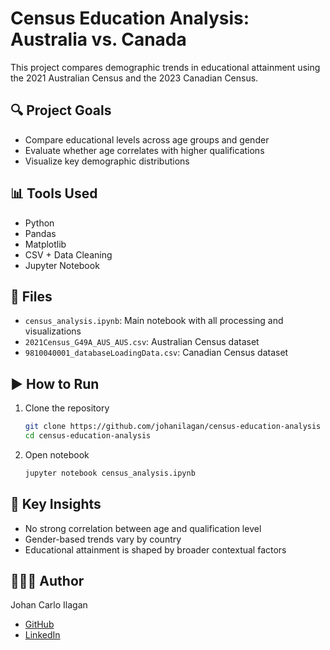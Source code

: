# Census Education Analysis: Australia vs. Canada

This project compares demographic trends in educational attainment using the 2021 Australian Census and the 2023 Canadian Census.

## 🔍 Project Goals
- Compare educational levels across age groups and gender
- Evaluate whether age correlates with higher qualifications
- Visualize key demographic distributions

## 📊 Tools Used
- Python
- Pandas
- Matplotlib
- CSV + Data Cleaning
- Jupyter Notebook

## 📁 Files
- `census_analysis.ipynb`: Main notebook with all processing and visualizations
- `2021Census_G49A_AUS_AUS.csv`: Australian Census dataset
- `9810040001_databaseLoadingData.csv`: Canadian Census dataset

## ▶️ How to Run
1. Clone the repository
   ``` bash
   git clone https://github.com/johanilagan/census-education-analysis
   cd census-education-analysis
2. Open notebook
   ``` bash
   jupyter notebook census_analysis.ipynb

## 🔑 Key Insights
- No strong correlation between age and qualification level
- Gender-based trends vary by country
- Educational attainment is shaped by broader contextual factors

## 🙋🏻‍♂️ Author
Johan Carlo Ilagan 
- [GitHub](https://github.com/johanilagan)
- [LinkedIn](www.linkedin.com/in/johan-ilagan)
